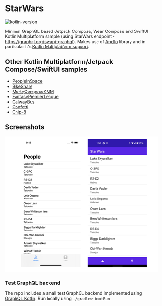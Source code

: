 # StarWars

![kotlin-version](https://img.shields.io/badge/kotlin-1.9.0-blue)

Minimal GraphQL based Jetpack Compose, Wear Compose and SwiftUI Kotlin Multiplatform sample (using StarWars endpoint - https://graphql.org/swapi-graphql).
Makes use of [Apollo](https://github.com/apollographql/apollo-android) library and in particular
it's [Kotlin Multiplatform support](https://www.apollographql.com/docs/android/essentials/get-started-multiplatform/).


## Other Kotlin Multiplatform/Jetpack Compose/SwiftUI samples


* [PeopleInSpace](https://github.com/joreilly/PeopleInSpace)
* [BikeShare](https://github.com/joreilly/BikeShare)
* [MortyComposeKMM](https://github.com/joreilly/MortyComposeKMM)
* [FantasyPremierLeague](https://github.com/joreilly/FantasyPremierLeague)
* [GalwayBus](https://github.com/joreilly/GalwayBus)
* [Confetti](https://github.com/joreilly/Confetti)
* [Chip-8](https://github.com/joreilly/chip-8)



## Screenshots

![StarWars Screenshot](/art/screenshot1.png?raw=true )


### Test GraphQL backend 

The repo includes a small test GraphQL backend implemented using [GraphQL Kotlin](https://github.com/ExpediaGroup/graphql-kotlin). Run locally using `./gradlew bootRun`
